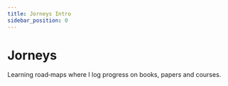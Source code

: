 ```yaml
---
title: Jorneys Intro
sidebar_position: 0
---
```


# Jorneys

Learning road‑maps where I log progress on books, papers and courses.

